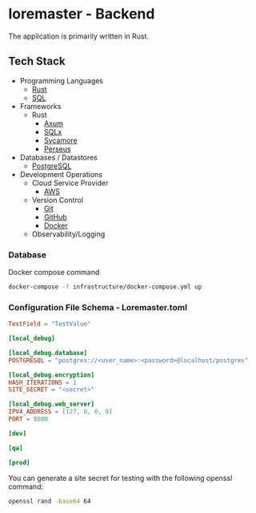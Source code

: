 # loremaster - Backend

The appilcation is primarily written in Rust.

## Tech Stack

- Programming Languages
  - [Rust](https://www.rust-lang.org/)
  - [SQL](https://en.wikipedia.org/wiki/SQL)
- Frameworks
  - Rust
    - [Axum](https://github.com/tokio-rs/axum)
    - [SQLx](https://github.com/launchbadge/sqlx)
    - [Sycamore](https://github.com/sycamore-rs/sycamore)
    - [Perseus](https://github.com/framesurge/perseus)
- Databases / Datastores
  - [PostgreSQL](https://www.postgresql.org/)
- Development Operations
  - Cloud Service Provider
    - [AWS](https://aws.amazon.com/)
  - Version Control
    - [Git](https://git-scm.com/)
    - [GitHub](https://github.com/)
    - [Docker](https://www.docker.com/)
  - Observability/Logging

### Database

Docker compose command

```sh
docker-compose -f infrastructure/docker-compose.yml up
```

### Configuration File Schema - Loremaster.toml

```toml
TestField = "TestValue"

[local_debug]

[local_debug.database]
POSTGRESQL = "postgres://<user_name>:<password>@localhost/postgres"

[local_debug.encryption]
HASH_ITERATIONS = 1
SITE_SECRET = "<secret>"

[local_debug.web_server]
IPV4_ADDRESS = [127, 0, 0, 0]
PORT = 8000

[dev]

[qa]

[prod]
```

You can generate a site secret for testing with the following openssl command:

```bash
openssl rand -base64 64
```
